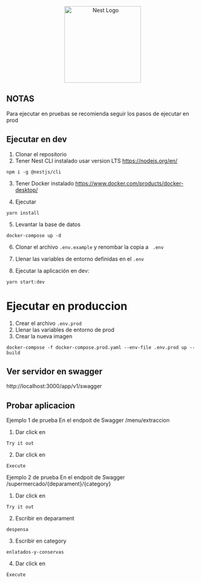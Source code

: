 <p align="center">
  <a href="http://nestjs.com/" target="blank"><img src="https://nestjs.com/img/logo-small.svg" width="200" alt="Nest Logo" /></a>
</p>

## NOTAS
Para ejecutar en pruebas se recomienda seguir los pasos de ejecutar en prod

## Ejecutar en dev  
1. Clonar el repositorio
2. Tener Nest CLI instalado usar version LTS https://nodejs.org/en/ 
```
npm i -g @nestjs/cli
```
3. Tener Docker instalado https://www.docker.com/products/docker-desktop/

4. Ejecutar
```
yarn install
```
5. Levantar la base de datos
```
docker-compose up -d
```

6. Clonar el archivo ```.env.example``` y renombar la copia a ```
.env```

7. Llenar las variables de entorno definidas en el ```.env```

8. Ejecutar la aplicación en dev:
```
yarn start:dev
```
# Ejecutar en produccion
1. Crear el archivo ```.env.prod```
2. Llenar las variables de entorno de prod
3. Crear la nueva imagen
```
docker-compose -f docker-compose.prod.yaml --env-file .env.prod up --build
```
## Ver servidor en swagger
http://localhost:3000/app/v1/swagger

## Probar aplicacion
Ejemplo 1 de prueba
En el endpoit de Swagger /menu/extraccion
1. Dar click en 
```
Try it out
```
2. Dar click en 
```
Execute
```
Ejemplo 2 de prueba
En el endpoit de Swagger /supermercado/{deparament}/{category}
1. Dar click en 
```
Try it out
```
2. Escribir en deparament
```
despensa
``` 
3. Escribir en category 
```
enlatados-y-conservas
``` 
4. Dar click en 
```
Execute
```